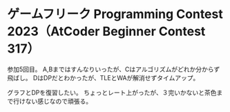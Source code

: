 # ゲームフリーク Programming Contest 2023（AtCoder Beginner Contest 317）

参加5回目。
A,Bまではすんなりいったが、Cはアルゴリズムがどれか分からず飛ばし。
DはDPだとわかったが、TLEとWAが解消せずタイムアップ。

グラフとDPを復習したい。
ちょっとレート上がったが、３完いかないと茶色まで行けない感じなので頑張る。